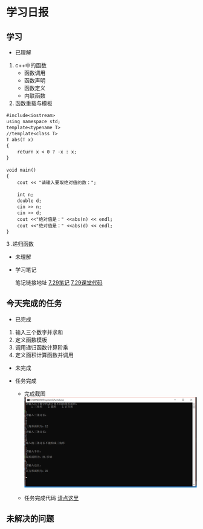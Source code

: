# 学习日报

## 学习

* 已理解
1. c++中的函数
    - 函数调用
    - 函数声明
    - 函数定义
    - 内联函数
2. 函数重载与模板
```
#include<iostream>
using namespace std;
template<typename T>
//template<class T>
T abs(T x)
{
	return x < 0 ? -x : x;
}

void main()
{
	cout << "请输入要取绝对值的数：";

	int n;
	double d;
	cin >> n;
	cin >> d;
	cout <<"绝对值是：" <<abs(n) << endl;
	cout <<"绝对值是：" <<abs(d) << endl;
}
```
3 .递归函数

* 未理解

* 学习笔记

    笔记链接地址
[7.29笔记](https://github.com/chengyimin/7.29/blob/master/7.29笔记.md)
[7.29课堂代码](https://github.com/chengyimin/7.29/blob/master/课堂代码.md)

## 今天完成的任务

* 已完成
1. 输入三个数字并求和
2. 定义函数模板
3. 调用递归函数计算阶乘
4. 定义面积计算函数并调用

* 未完成

* 任务完成

    - 完成截图
    ![](https://github.com/chengyimin/7.29/blob/master/photo.png)

    - 任务完成代码
    [请点这里](https://github.com/chengyimin/7.29/blob/master/任务代码.md)

## 未解决的问题
